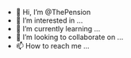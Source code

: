 - 👋 Hi, I’m @ThePension
- 👀 I’m interested in ...
- 🌱 I’m currently learning ...
- 💞️ I’m looking to collaborate on ...
- 📫 How to reach me ...

<!---
ThePension/ThePension is a ✨ special ✨ repository because its `README.md` (this file) appears on your GitHub profile.
You can click the Preview link to take a look at your changes.
--->
